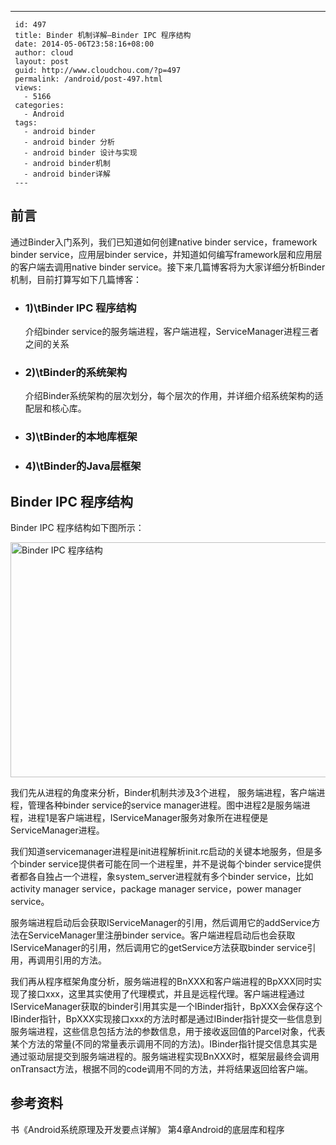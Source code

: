 ---
     id: 497
     title: Binder 机制详解—Binder IPC 程序结构
     date: 2014-05-06T23:58:16+08:00
     author: cloud
     layout: post
     guid: http://www.cloudchou.com/?p=497
     permalink: /android/post-497.html
     views:
       - 5166
     categories:
       - Android
     tags:
       - android binder
       - android binder 分析
       - android binder 设计与实现
       - android binder机制
       - android binder详解
     ---
<h2>前言</h2>
 <p>通过Binder入门系列，我们已知道如何创建native binder service，framework binder service，应用层binder service，并知道如何编写framework层和应用层的客户端去调用native binder service。接下来几篇博客将为大家详细分析Binder机制，目前打算写如下几篇博客：</p>
 <ul>
 <li>
  <h3>1)\tBinder IPC 程序结构</h3>
  <p>介绍binder service的服务端进程，客户端进程，ServiceManager进程三者之间的关系</p>
 </li>
 <li>
  <h3>2)\tBinder的系统架构</h3>
  <p>介绍Binder系统架构的层次划分，每个层次的作用，并详细介绍系统架构的适配层和核心库。</p>
 </li>
 <li>
  <h3>3)\tBinder的本地库框架</h3> 
 </li>
 <li>
  <h3>4)\tBinder的Java层框架</h3> 
 </li>
 </ul>
 <h2>Binder IPC 程序结构</h2>
 <p>Binder IPC 程序结构如下图所示：</p>
 <a href="http://www.cloudchou.com/wp-content/uploads/2014/05/Binder-IPC-程序结构.jpg" target="_blank"><img src="http://www.cloudchou.com/wp-content/uploads/2014/05/Binder-IPC-程序结构.jpg" alt="Binder IPC 程序结构" width="554" height="376" class="aligncenter size-full wp-image-500" /></a>
 <p>我们先从进程的角度来分析，Binder机制共涉及3个进程， 服务端进程，客户端进程，管理各种binder service的service manager进程。图中进程2是服务端进程，进程1是客户端进程，IServiceManager服务对象所在进程便是ServiceManager进程。</p>
 <p>我们知道servicemanager进程是init进程解析init.rc启动的关键本地服务，但是多个binder service提供者可能在同一个进程里，并不是说每个binder service提供者都各自独占一个进程，象system_server进程就有多个binder service，比如activity manager service，package manager service，power manager service。</p>
 <p>服务端进程启动后会获取IServiceManager的引用，然后调用它的addService方法在ServiceManager里注册binder service。客户端进程启动后也会获取IServiceManager的引用，然后调用它的getService方法获取binder service引用，再调用引用的方法。</p>
 <p>我们再从程序框架角度分析，服务端进程的BnXXX和客户端进程的BpXXX同时实现了接口xxx，这里其实使用了代理模式，并且是远程代理。客户端进程通过IServiceManager获取的binder引用其实是一个IBinder指针，BpXXX会保存这个IBinder指针，BpXXX实现接口xxx的方法时都是通过IBinder指针提交一些信息到服务端进程，这些信息包括方法的参数信息，用于接收返回值的Parcel对象，代表某个方法的常量(不同的常量表示调用不同的方法)。IBinder指针提交信息其实是通过驱动层提交到服务端进程的。服务端进程实现BnXXX时，框架层最终会调用onTransact方法，根据不同的code调用不同的方法，并将结果返回给客户端。</p>
 <h2>参考资料</h2>
 <p>书《Android系统原理及开发要点详解》 第4章Android的底层库和程序</p>
